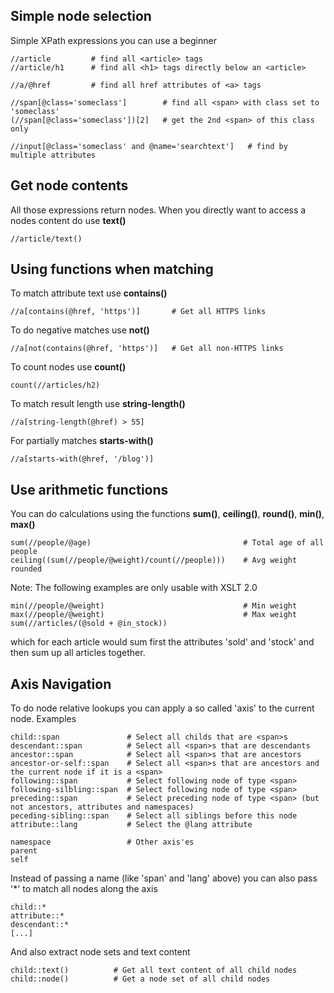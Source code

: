 ## Simple node selection

Simple XPath expressions you can use a beginner

    //article         # find all <article> tags
    //article/h1      # find all <h1> tags directly below an <article>
    
    //a/@href         # find all href attributes of <a> tags

    //span[@class='someclass']        # find all <span> with class set to 'someclass'
    (//span[@class='someclass'])[2]   # get the 2nd <span> of this class only
   
    //input[@class='someclass' and @name='searchtext']   # find by multiple attributes

## Get node contents

All those expressions return nodes. When you directly want to access a nodes content do use **text()**

    //article/text()

## Using functions when matching

To match attribute text use **contains()**

    //a[contains(@href, 'https')]       # Get all HTTPS links

To do negative matches use **not()**

    //a[not(contains(@href, 'https')]   # Get all non-HTTPS links
    
To count nodes use **count()**

    count(//articles/h2)

To match result length use **string-length()**

    //a[string-length(@href) > 55]
    
For partially matches **starts-with()**

    //a[starts-with(@href, '/blog')]
    
## Use arithmetic functions

You can do calculations using the functions **sum()**, **ceiling()**, **round()**, **min()**, **max()**

    sum(//people/@age)                                  # Total age of all people
    ceiling((sum(//people/@weight)/count(//people)))    # Avg weight rounded

Note: The following examples are only usable with XSLT 2.0

    min(//people/@weight)                               # Min weight
    max(//people/@weight)                               # Max weight
    sum(//articles/(@sold + @in_stock))
    
which for each article would sum first the attributes 'sold' and 'stock' and then sum up all articles together.

## Axis Navigation

To do node relative lookups you can apply a so called 'axis' to the current node. Examples

    child::span               # Select all childs that are <span>s
    descendant::span          # Select all <span>s that are descendants
    ancestor::span            # Select all <span>s that are ancestors
    ancestor-or-self::span    # Select all <span>s that are ancestors and the current node if it is a <span>
    following::span           # Select following node of type <span>
    following-silbling::span  # Select following node of type <span>
    preceding::span           # Select preceding node of type <span> (but not ancestors, attributes and namespaces)
    peceding-sibling::span    # Select all siblings before this node
    attribute::lang           # Select the @lang attribute
    
    namespace                 # Other axis'es
    parent
    self

Instead of passing a name (like 'span' and 'lang' above) you can also pass '*' to match all nodes along the axis

    child::*
    attribute::*
    descendant::*
    [...]

And also extract node sets and text content

    child::text()          # Get all text content of all child nodes
    child::node()          # Get a node set of all child nodes
